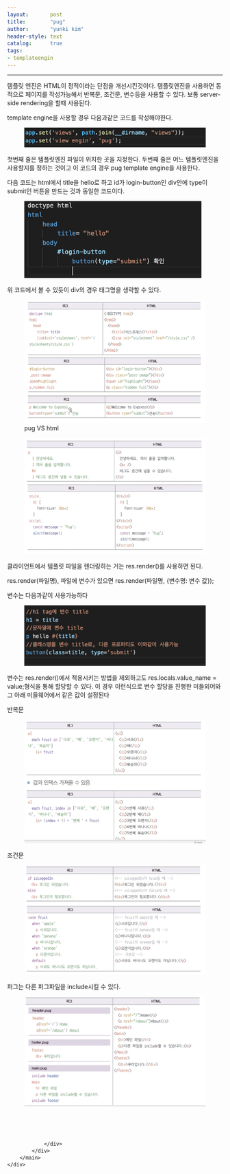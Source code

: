 ```yaml
---
layout:       post
title:        "pug"
author:       "yunki kim"
header-style: text
catalog:      true
tags: 
- templateengin
---
```


<head></head>
<body id="tt-body-page" class="">
<div id="wrap" class="wrap-right">
    <div id="container">
        <main class="main ">
            <div class="area-main">
                <div class="area-view">
                    <div class="article-header"></div>
                    <hr>
                    <div class="article-view">
                        <div class="contents_style">
                            <p>템플릿 엔진은 HTML이 정적이라는 단점을 개선시킨것이다. 템플릿엔진을 사용하면 동적으로 페이지를 작성가능해서 반복문, 조건문, 변수등을 사용할 수 있다. 보통 server-side rendering을 할때 사용된다.&nbsp;</p>
<p>template engine을 사용할 경우 다음과같은 코드를 작성해야한다.&nbsp;</p>
<p></p><figure class="imageblock widthContent" data-origin-width="0" data-origin-height="0" data-ke-mobilestyle="widthContent">
    <span data-lightbox="lightbox">
        <img src="/img/cHVn/img.png" data-origin-width="0" data-origin-height="0" data-ke-mobilestyle="widthContent">
    </span>
    <figcaption></figcaption>
</figure><p></p>
<p>첫번째 줄은 템플릿엔진 파일이 위치한 곳을 지정한다. 두번째 줄은 어느 템플릿엔진을 사용할지를 정하는 것이고 이 코드의 경우 pug template engine을 사용한다.&nbsp;</p>
<p>다음 코드는 html에서 title을 hello로 하고 id가 login-button인 div안에 type이 submit인 버튼을 만드는 것과 동일한 코드이다.</p>
<p></p><figure class="imageblock widthContent" data-origin-width="0" data-origin-height="0" data-ke-mobilestyle="widthContent">
    <span data-lightbox="lightbox">
        <img src="/img/cHVn/img_1.png" data-origin-width="0" data-origin-height="0" data-ke-mobilestyle="widthContent">
    </span>
    <figcaption></figcaption>
</figure><p></p>
<p>위 코드에서 볼 수 있듯이 div의 경우 태그명을 생략할 수 있다.</p>
<p></p><figure class="imageblock widthContent" data-origin-width="0" data-origin-height="0" data-ke-mobilestyle="widthContent">
    <span data-lightbox="lightbox">
        <img src="/img/cHVn/img_2.png" data-origin-width="0" data-origin-height="0" data-ke-mobilestyle="widthContent">
    </span>
    <figcaption>pug VS html</figcaption>
</figure><figure class="imageblock widthContent" data-origin-width="0" data-origin-height="0" data-ke-mobilestyle="widthContent">
    <span data-lightbox="lightbox">
        <img src="/img/cHVn/img_3.png" data-origin-width="0" data-origin-height="0" data-ke-mobilestyle="widthContent">
    </span>
    <figcaption></figcaption>
</figure><p></p>
<p>클라이언트에서 템플릿 파일을 렌더링하는 거는 res.render()를 사용하면 된다.</p>
<p>res.render(파일명), 파일에 변수가 있으면 res.render(파일명, {변수명: 변수 값});</p>
<p>변수는 다음과같이 사용가능하다&nbsp;</p>
<p></p><figure class="imageblock widthContent" data-origin-width="0" data-origin-height="0" data-ke-mobilestyle="widthContent">
    <span data-lightbox="lightbox">
        <img src="/img/cHVn/img_4.png" data-origin-width="0" data-origin-height="0" data-ke-mobilestyle="widthContent">
    </span>
    <figcaption></figcaption>
</figure><p></p>
<p>변수는 res.render()에서 적용시키는 방법을 제외하고도 res.locals.value_name = value;형식을 통해 할당할 수 있다. 이 경우 이런식으로 변수 할당을 진행한 미들외어와 그 아래 미들웨어에서 같은 값이 설정된다</p>
<p>반복문</p>
<p></p><figure class="imageblock widthContent" data-origin-width="0" data-origin-height="0" data-ke-mobilestyle="widthContent">
    <span data-lightbox="lightbox">
        <img src="/img/cHVn/img_5.png" data-origin-width="0" data-origin-height="0" data-ke-mobilestyle="widthContent">
    </span>
    <figcaption></figcaption>
</figure><p></p>
<p>조건문</p>
<p></p><figure class="imageblock widthContent" data-origin-width="0" data-origin-height="0" data-ke-mobilestyle="widthContent">
    <span data-lightbox="lightbox">
        <img src="/img/cHVn/img_6.png" data-origin-width="0" data-origin-height="0" data-ke-mobilestyle="widthContent">
    </span>
    <figcaption></figcaption>
</figure><p></p>
<p>퍼그는 다른 퍼그파일을 include시킬 수 있다.</p>
<p></p><figure class="imageblock widthContent" data-origin-width="0" data-origin-height="0" data-ke-mobilestyle="widthContent">
    <span data-lightbox="lightbox">
        <img src="/img/cHVn/img_7.png" data-origin-width="0" data-origin-height="0" data-ke-mobilestyle="widthContent">
    </span>
    <figcaption></figcaption>
</figure><p></p>
<p>&nbsp;</p>
                        </div>
                        <br>
                        <div class="tags"></div>
                    </div>
                    
                </div>
            </div>
        </main>
    </div>
</div>


</body>